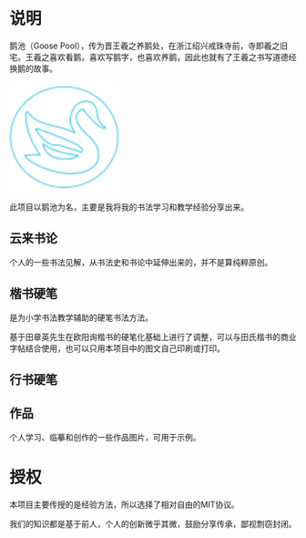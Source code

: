 # 说明



鹅池（Goose Pool），传为晋王羲之养鹅处，在浙江绍兴戒珠寺前，寺即羲之旧宅。王羲之喜欢看鹅，喜欢写鹅字，也喜欢养鹅，因此也就有了王羲之书写道德经换鹅的故事。



<img src="img/goosepool_icon.svg" style="zoom:200%;" />

此项目以鹅池为名，主要是我将我的书法学习和教学经验分享出来。







## 云来书论

个人的一些书法见解，从书法史和书论中延伸出来的，并不是算纯粹原创。





## 楷书硬笔

是为小学书法教学辅助的硬笔书法方法。

基于田章英先生在欧阳询楷书的硬笔化基础上进行了调整，可以与田氏楷书的商业字帖结合使用，也可以只用本项目中的图文自己印刷或打印。



## 行书硬笔



## 作品

个人学习、临摹和创作的一些作品图片，可用于示例。

# 授权

本项目主要传授的是经验方法，所以选择了相对自由的MIT协议。

我们的知识都是基于前人，个人的创新微乎其微，鼓励分享传承，鄙视剽窃封闭。



